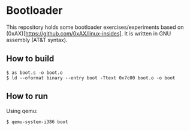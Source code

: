 # Bootloader
This repository holds some bootloader exercises/experiments based on (0xAX)[https://github.com/0xAX/linux-insides]. It is written in GNU assembly (AT&T syntax).

## How to build
```
$ as boot.s -o boot.o
$ ld --oformat binary --entry boot -Ttext 0x7c00 boot.o -o boot 
```

## How to run
Using qemu:
```
$ qemu-system-i386 boot
```
